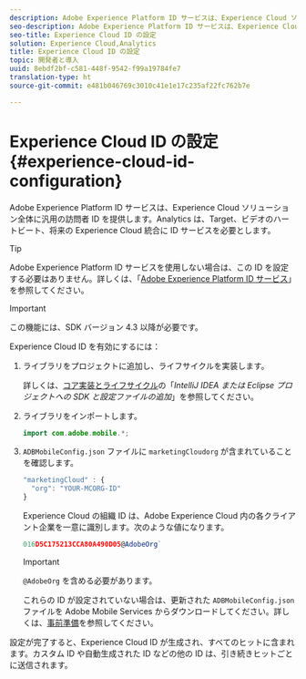 ```yaml
---
description: Adobe Experience Platform ID サービスは、Experience Cloud ソリューション全体に汎用の訪問者 ID を提供します。Analytics は、Target、ビデオのハートビート、将来の Experience Cloud 統合に ID サービスを必要とします。
seo-description: Adobe Experience Platform ID サービスは、Experience Cloud ソリューション全体に汎用の訪問者 ID を提供します。Analytics は、Target、ビデオのハートビート、将来の Experience Cloud 統合に ID サービスを必要とします。
seo-title: Experience Cloud ID の設定
solution: Experience Cloud,Analytics
title: Experience Cloud ID の設定
topic: 開発者と導入
uuid: 8ebdf2bf-c581-448f-9542-f99a19784fe7
translation-type: ht
source-git-commit: e481b046769c3010c41e1e17c235af22fc762b7e

---
```



# Experience Cloud ID の設定 {#experience-cloud-id-configuration}

Adobe Experience Platform ID サービスは、Experience Cloud ソリューション全体に汎用の訪問者 ID を提供します。Analytics は、Target、ビデオのハートビート、将来の Experience Cloud 統合に ID サービスを必要とします。

>[!TIP]
>
>Adobe Experience Platform ID サービスを使用しない場合は、この ID を設定する必要はありません。詳しくは、「[Adobe Experience Platform ID サービス](https://marketing.adobe.com/resources/help/ja_JP/mcvid/)」を参照してください。

>[!IMPORTANT]
>
>この機能には、SDK バージョン 4.3 以降が必要です。

Experience Cloud ID を有効にするには：

1. ライブラリをプロジェクトに追加し、ライフサイクルを実装します。

   詳しくは、[コア実装とライフサイクル](/help/android/getting-started/dev-qs.md)の「*IntelliJ IDEA または Eclipse プロジェクトへの SDK と設定ファイルの追加*」を参照してください。

1. ライブラリをインポートします。

   ```java
   import com.adobe.mobile.*;
   ```

1. `ADBMobileConfig.json` ファイルに `marketingCloudorg` が含まれていることを確認します。

   ```js
   "marketingCloud" : { 
     "org": "YOUR-MCORG-ID" 
   }
   ```

   Experience Cloud の組織 ID は、Adobe Experience Cloud 内の各クライアント企業を一意に識別します。次のような値になります。

   ```js
   016D5C175213CCA80A490D05@AdobeOrg`
   ```

   >[!IMPORTANT]
   >
   >`@AdobeOrg` を含める必要があります。

   これらの ID が設定されていない場合は、更新された `ADBMobileConfig.json` ファイルを Adobe Mobile Services からダウンロードしてください。詳しくは、[事前準備](/help/android/getting-started/requirements.md)を参照してください。

設定が完了すると、Experience Cloud ID が生成され、すべてのヒットに含まれます。カスタム ID や自動生成された ID などの他の ID は、引き続きヒットごとに送信されます。
